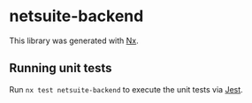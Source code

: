# netsuite-backend

This library was generated with [Nx](https://nx.dev).

## Running unit tests

Run `nx test netsuite-backend` to execute the unit tests via [Jest](https://jestjs.io).
